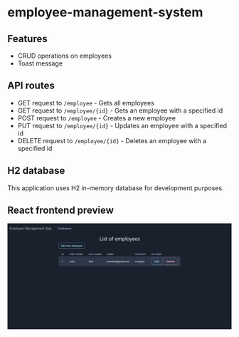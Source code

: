 # employee-management-system

## Features

- CRUD operations on employees
- Toast message

## API routes

- GET request to `/employee` - Gets all employees
- GET request to `/employee/{id}` - Gets an employee with a specified id
- POST request to `/employee` - Creates a new employee
- PUT request to `/employee/{id}` - Updates an employee with a specified id
- DELETE request to `/employee/{id}` - Deletes an employee with a specified id

## H2 database

This application uses H2 in-memory database for development purposes.

## React frontend preview

![](img.png)
